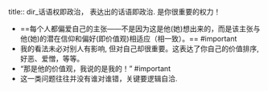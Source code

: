 title:: dir_话语权即政治， 表达出的话语即政治. 是你很重要的权力！

- ==每个人都偏爱自己的主张——不是因为这是他(她)想出来的，而是该主张与他(她)的潜在信仰和偏好(即价值观)相适应（相一致）。== #important
- 我的看法未必对别人有影响, 但对自己却很重要。这表达了你自己的价值排序, 好恶、爱憎，等等。
- “那是他的价值观，我说的是我的！” #important
- 这一类问题往往并没有谁对谁错，关键要逻辑自洽.